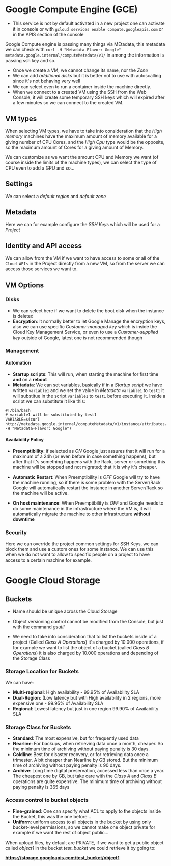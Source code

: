 # Google Compute Engine (GCE)

* This service is not by default activated in a new project one can activate it in console or with `gcloud services enable compute.googleapis.com` or in the APIS section of the console

Google Compute engine is passing many things via MEtadata, this metadata we can check with `curl -H "Metadata-Flavor: Google" metadata.google.internal/computeMetadata/v1/` in among the information is passing ssh key and so.

* Once we create a VM, we cannot change its name, nor the *Zone*
* We can add *additional disks* but it is better not to use with autoscalling since it's not behaving very well
* We can select even to run a container inside the machine directly.
* When we connect to a created VM using the SSH from the Web Console, it will create some temporary SSH keys which will expired after a few minutes so we can connect to the created VM.

## VM types

When selecting VM types, we have to take into consideration that the *High memory* machines have the maximum amount of memory available for a giving number of CPU Cores, and the *High Cpu* type would be the opposite, so the maximum amount of Cores for a giving amount of Memory.


We can customize as we want the amount CPU and Memory we want (of course inside the limits of the machine types), we can select the type of CPU even to add a GPU and so... 



## Settings 

We can select a *default region* and *default zone* 

## Metadata

Here we can for example configure the *SSH Keys* which will be used for a *Project*

## Identity and API access

We can allow from the VM if we want to have access to some or all  of the `Cloud APIs` in the Project directly from a new VM, so from the server we can access those services we want to.

## VM Options

### Disks
* We can select here if we want to delete the boot disk when the instance is deleted
* **Encryption**: It normally better to let Google Manage the encryption keys, also we can use specific *Customer-managed key* which is inside the Cloud Key Management Service, or even to use a *Customer-supplied key* outside of Google, latest one is not recommended though

### Management

#### Automation

* **Startup scripts**: This will run, when starting the machine for first time **and** on a **reboot**
* **Metadata**: We can set variables, basically if in a *Startup script* we have written `variable1` and we set the value in *Metadata* `variable1` to `test1` it will substitue in the script `variable1` to `test1` before executing it. Inside a script we can substitute it like this:

```
#!/bin/bash
# variable1 will be substituted by test1
VARIABLE=$(curl http://metadata.google.internal/computeMetadata/v1/instance/attributes/variable1 -H "Metadata-Flavor: Google")
```



#### Availability Policy

* **Preemptibility**: if selected as *ON* Google just assures that it will run for a maximum of a 24h (or even before in case something happens), but after that it's something happens with the Rack, server or something this machine will be stopped and not migrated; that it is why it's cheaper.

* **Automatic Restart**: When Preemptibility is *OFF* Google will try to have the machine running, so if there is some problem with the Server/Rack Google will automatically restart the instance in another Server/Rack so the machine will be active.

* **On host maintenance**: When Preemptibility is *OFF* and Google needs to do some maintenance in the infrastructure where the VM is, it will automatically migrate the machine to other infrastructure **without downtime** 


### Security

Here we can override the project common settings for SSH Keys, we can block them and use a custom ones for some instance. We can use this when we do not want to allow to specific people on a project to have access to a certain machine for example.






# Google Cloud Storage

## Buckets
* Name should be unique across the Cloud Storage
* Object versioning control cannot be modified from the Console, but just with the command *gsutil*

* We need to take into consideration that to list the buckets inside of a project (Called *Class A Operations*) it's charged by 10.000 operations, if for example we want to list the object of a bucket (called *Class B Operations*) it is also charged by 10.000 operations and depending of the Storage Class 

### Storage Location for Buckets
We can have:
* **Multi-regional**: High availability - 99.95% of Availability SLA 
* **Dual-Region**: (Low latency but with High availability in 2 regions, more expensive one - 99.95%  of Availability SLA 
* **Regional**: Lowest latency but just in one region 99.90% of Availability SLA 


### Storage Class for Buckets
* **Standard**: The most expensive, but for frequently used data
* **Nearline**: For backups, when retrieving data once a month, cheaper. So the minimum time of archiving without paying penalty is 30 days.
* **Coldline**: Best for disaster recovery, or for retrieving data once a trimester. A bit cheaper than Nearline by GB stored. But the minimum time of archiving without paying penalty is 90 days.
* **Archive**: Long time digital preservation, accessed less than once a year. The cheapest one by GB, but take care with the *Class A* and *Class B* operations are quite expensive. The minimum time of archiving without paying penalty is 365 days

### Access control to bucket objects
* **Fine-grained**: One can specify what ACL to apply to the objects inside the Bucket, this was the one before... 
* **Uniform**: uniform access to all objects in the bucket by using only bucket-level permissions, so we cannot make one object private for example if we want the rest of object public...

When upload files, by default are PRIVATE, if we want to get a public object called *object1* in the bucket *test_bucket* we could retrieve it by going to:

**https://storage.googleapis.com/test_bucket/object1**
